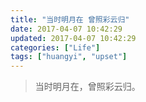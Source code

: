 ```yaml
---
title: "当时明月在 曾照彩云归"
date: 2017-04-07 10:42:29
updated: 2017-04-07 10:42:29
categories: ["Life"]
tags: ["huangyi", "upset"]
---
```


<blockquote class="blockquote-center">
当时明月在，曾照彩云归。
</blockquote>
